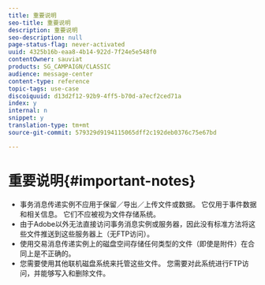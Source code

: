 ```yaml
---
title: 重要说明
seo-title: 重要说明
description: 重要说明
seo-description: null
page-status-flag: never-activated
uuid: 4325b16b-eaa8-4b14-922d-7f24e5e548f0
contentOwner: sauviat
products: SG_CAMPAIGN/CLASSIC
audience: message-center
content-type: reference
topic-tags: use-case
discoiquuid: d13d2f12-92b9-4ff5-b70d-a7ecf2ced71a
index: y
internal: n
snippet: y
translation-type: tm+mt
source-git-commit: 579329d9194115065dff2c192deb0376c75e67bd

---
```



# 重要说明{#important-notes}

* 事务消息传递实例不应用于保留／导出／上传文件或数据。 它仅用于事件数据和相关信息。 它们不应被视为文件存储系统。
* 由于Adobe以外无法直接访问事务消息实例或服务器，因此没有标准方法将这些文件推送到这些服务器上（无FTP访问）。
* 使用交易消息传递实例上的磁盘空间存储任何类型的文件（即使是附件）在合同上是不正确的。
* 您需要使用其他联机磁盘系统来托管这些文件。 您需要对此系统进行FTP访问，并能够写入和删除文件。

